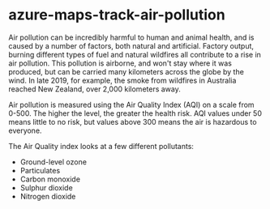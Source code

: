 # azure-maps-track-air-pollution
Air pollution can be incredibly harmful to human and animal health, and is caused by a number of factors, both natural and artificial. Factory output, burning different types of fuel and natural wildfires all contribute to a rise in air pollution. This pollution is airborne, and won't stay where it was produced, but can be carried many kilometers across the globe by the wind. In late 2019, for example, the smoke from wildfires in Australia reached New Zealand, over 2,000 kilometers away.

Air pollution is measured using the Air Quality Index (AQI) on a scale from 0-500. The higher the level, the greater the health risk. AQI values under 50 means little to no risk, but values above 300 means the air is hazardous to everyone.

The Air Quality index looks at a few different pollutants:

- Ground-level ozone
- Particulates
- Carbon monoxide
- Sulphur dioxide
- Nitrogen dioxide
